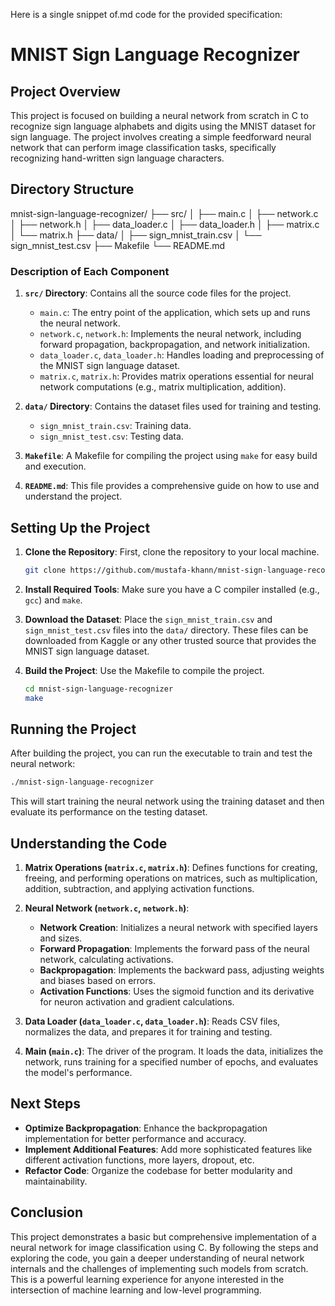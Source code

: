 Here is a single snippet of.md code for the provided specification:

# MNIST Sign Language Recognizer

## Project Overview

This project is focused on building a neural network from scratch in C to recognize sign language alphabets and digits using the MNIST dataset for sign language. The project involves creating a simple feedforward neural network that can perform image classification tasks, specifically recognizing hand-written sign language characters.

## Directory Structure

mnist-sign-language-recognizer/
├── src/
│   ├── main.c
│   ├── network.c
│   ├── network.h
│   ├── data_loader.c
│   ├── data_loader.h
│   ├── matrix.c
│   └── matrix.h
├── data/
│   ├── sign_mnist_train.csv
│   └── sign_mnist_test.csv
├── Makefile
└── README.md

### Description of Each Component

1. **`src/` Directory**: Contains all the source code files for the project.
   - `main.c`: The entry point of the application, which sets up and runs the neural network.
   - `network.c`, `network.h`: Implements the neural network, including forward propagation, backpropagation, and network initialization.
   - `data_loader.c`, `data_loader.h`: Handles loading and preprocessing of the MNIST sign language dataset.
   - `matrix.c`, `matrix.h`: Provides matrix operations essential for neural network computations (e.g., matrix multiplication, addition).

2. **`data/` Directory**: Contains the dataset files used for training and testing.
   - `sign_mnist_train.csv`: Training data.
   - `sign_mnist_test.csv`: Testing data.

3. **`Makefile`**: A Makefile for compiling the project using `make` for easy build and execution.

4. **`README.md`**: This file provides a comprehensive guide on how to use and understand the project.

## Setting Up the Project

1. **Clone the Repository**: First, clone the repository to your local machine.

   ```bash
   git clone https://github.com/mustafa-khann/mnist-sign-language-recognizer.git
   ```

2. **Install Required Tools**: Make sure you have a C compiler installed (e.g., `gcc`) and `make`.

3. **Download the Dataset**: Place the `sign_mnist_train.csv` and `sign_mnist_test.csv` files into the `data/` directory. These files can be downloaded from Kaggle or any other trusted source that provides the MNIST sign language dataset.

4. **Build the Project**: Use the Makefile to compile the project.

   ```bash
   cd mnist-sign-language-recognizer
   make
   ```

## Running the Project

After building the project, you can run the executable to train and test the neural network:

```bash
./mnist-sign-language-recognizer
```

This will start training the neural network using the training dataset and then evaluate its performance on the testing dataset.

## Understanding the Code

1. **Matrix Operations (`matrix.c`, `matrix.h`)**: Defines functions for creating, freeing, and performing operations on matrices, such as multiplication, addition, subtraction, and applying activation functions.

2. **Neural Network (`network.c`, `network.h`)**:
   - **Network Creation**: Initializes a neural network with specified layers and sizes.
   - **Forward Propagation**: Implements the forward pass of the neural network, calculating activations.
   - **Backpropagation**: Implements the backward pass, adjusting weights and biases based on errors.
   - **Activation Functions**: Uses the sigmoid function and its derivative for neuron activation and gradient calculations.

3. **Data Loader (`data_loader.c`, `data_loader.h`)**: Reads CSV files, normalizes the data, and prepares it for training and testing.

4. **Main (`main.c`)**: The driver of the program. It loads the data, initializes the network, runs training for a specified number of epochs, and evaluates the model's performance.

## Next Steps

- **Optimize Backpropagation**: Enhance the backpropagation implementation for better performance and accuracy.
- **Implement Additional Features**: Add more sophisticated features like different activation functions, more layers, dropout, etc.
- **Refactor Code**: Organize the codebase for better modularity and maintainability.

## Conclusion

This project demonstrates a basic but comprehensive implementation of a neural network for image classification using C. By following the steps and exploring the code, you gain a deeper understanding of neural network internals and the challenges of implementing such models from scratch. This is a powerful learning experience for anyone interested in the intersection of machine learning and low-level programming.

